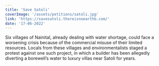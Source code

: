 ```yaml
---
title: 'Save Satoli'
coverImage: '/assets/petitions/satoli.jpg'
link: 'https://savesatoli.thereisnoearthb.com/'
date: '17-06-2022'
---
```


Six villages of Nainital, already dealing with water shortage, could face a worsening crisis because of the commercial misuse of their limited resources. Locals from these villages and environmentalists staged a protest against one such project, in which a builder has been allegedly diverting a borewell’s water to luxury villas near Satoli for years.



